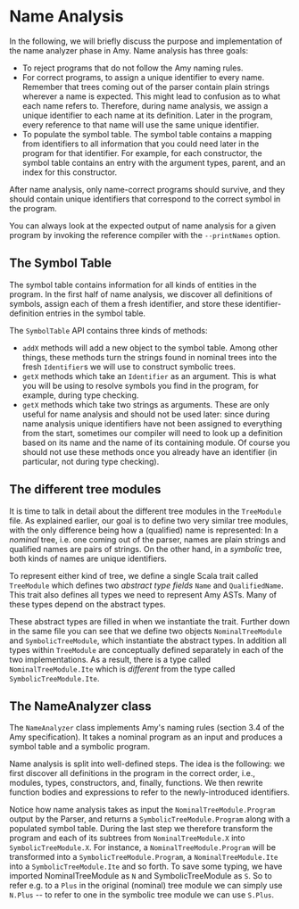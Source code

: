 # Name Analysis 

In the following, we will briefly discuss the purpose and implementation of the name analyzer phase in Amy. Name analysis has three goals:
  * To reject programs that do not follow the Amy naming rules.
  * For correct programs, to assign a unique identifier to every name. Remember that trees coming out of the parser contain plain strings wherever a name is expected. This might lead to confusion as to what each name refers to. Therefore, during name analysis, we assign a unique identifier to each name at its definition. Later in the program, every reference to that name will use the same unique identifier.
  * To populate the symbol table. The symbol table contains a mapping from identifiers to all information that you could need later in the program for that identifier. For example, for each constructor, the symbol table contains an entry with the argument types, parent, and an index for this constructor.

After name analysis, only name-correct programs should survive, and they should contain unique identifiers that correspond to the correct symbol in the program.

You can always look at the expected output of name analysis for a given program by invoking the reference compiler with the `--printNames` option.

## The Symbol Table 
The symbol table contains information for all kinds of entities in the program. In the first half of name analysis, we discover all definitions of symbols, assign each of them a fresh identifier, and store these identifier-definition entries in the symbol table.

The `SymbolTable` API contains three kinds of methods:
  * `addX` methods will add a new object to the symbol table. Among other things, these methods turn the strings found in nominal trees into the fresh `Identifier`s we will use to construct symbolic trees.
  * `getX` methods which take an `Identifier` as an argument. This is what you will be using to resolve symbols you find in the program, for example, during type checking.
  * `getX` methods which take two strings as arguments. These are only useful for name analysis and should not be used later: since during name analysis unique identifiers have not been assigned to everything from the start, sometimes our compiler will need to look up a definition based on its name and the name of its containing module. Of course you should not use these methods once you already have an identifier (in particular, not during type checking).

## The different tree modules
It is time to talk in detail about the different tree modules in the `TreeModule` file. As explained earlier, our goal is to define two very similar tree modules, with the only difference being how a (qualified) name is represented: In a *nominal* tree, i.e. one coming out of the parser, names are plain strings and qualified names are pairs of strings. On the other hand, in a *symbolic* tree, both kinds of names are unique identifiers. 

To represent either kind of tree, we define a single Scala trait called `TreeModule` which defines two *abstract type fields* `Name` and `QualifiedName`. This trait also defines all types we need to represent Amy ASTs. Many of these types depend on the abstract types.

These abstract types are filled in when we instantiate the trait. Further down in the same file you can see that we define two objects `NominalTreeModule` and `SymbolicTreeModule`, which instantiate the abstract types. In addition all types within `TreeModule` are conceptually defined separately in each of the two implementations. As a result, there is a type called `NominalTreeModule.Ite` which is *different* from the type called `SymbolicTreeModule.Ite`.


## The NameAnalyzer class 
The `NameAnalyzer` class implements Amy's naming rules (section 3.4 of the Amy specification). It takes a nominal program as an input and produces a symbol table and a symbolic program.

Name analysis is split into well-defined steps. The idea is the following: we first discover all definitions in the program in the correct order, i.e., modules, types, constructors, and, finally, functions. We then rewrite function bodies and expressions to refer to the newly-introduced identifiers.

Notice how name analysis takes as input the `NominalTreeModule.Program` output by the Parser, and returns a `SymbolicTreeModule.Program` along with a populated symbol table. During the last step we therefore transform the program and each of its subtrees from `NominalTreeModule.X` into `SymbolicTreeModule.X`. For instance, a `NominalTreeModule.Program` will be transformed into a `SymbolicTreeModule.Program`, a `NominalTreeModule.Ite` into a `SymbolicTreeModule.Ite` and so forth. To save some typing, we have imported NominalTreeModule as `N` and SymbolicTreeModule as `S`. So to refer e.g. to a `Plus` in the original (nominal) tree module we can simply use `N.Plus` -- to refer to one in the symbolic tree module we can use `S.Plus`.